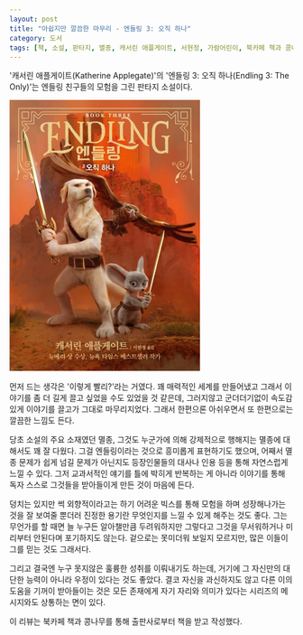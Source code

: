 ```yaml
---
layout: post
title: "아쉽지만 깔끔한 마무리 - 엔들링 3: 오직 하나"
category: 도서
tags: [책, 소설, 판타지, 멸종, 캐서린 애플게이트, 서현정, 가람어린이, 북카페 책과 콩나무, 서평]
---
```


'캐서린 애플게이트(Katherine Applegate)'의
'엔들링 3: 오직 하나(Endling 3: The Only)'는
엔들링 친구들의 모험을 그린 판타지 소설이다.

![표지](/images/book/endling-3-the-only-book-h480.jpg)

먼저 드는 생각은 '이렇게 빨리?'라는 거였다.
꽤 매력적인 세계를 만들어냈고
그래서 이야기를 좀 더 길게 끌고 싶었을 수도 있었을 것 같은데,
그러지않고 군더더기없이 속도감있게 이야기를 끌고가 그대로 마무리지었다.
그래서 한편으론 아쉬우면서 또 한편으로는 깔끔한 느낌도 든다.

당초 소설의 주요 소재였던 멸종,
그것도 누군가에 의해 강제적으로 행해지는 멸종에 대해서도 꽤 잘 다웠다.
그걸 엔들링이라는 것으로 흥미롭게 표현하기도 했으며,
어째서 멸종 문제가 쉽게 넘길 문제가 아닌지도
등장인물들의 대사나 인용 등을 통해 자연스럽게 느낄 수 있다.
그저 교과서적인 얘기를 틀에 박히게 반복하는 게 아니라
이야기를 통해 독자 스스로 그것들을 받아들이게 만든 것이 마음에 든다.

덩치는 있지만 썩 외향적이라고는 하기 어려운 빅스를 통해
모험을 하며 성장해나가는 것을 잘 보여줄 뿐더러
진정한 용기란 무엇인지를 느낄 수 있게 해주는 것도 좋다.
그는 무언가를 할 때면 늘 누구든 알아챌만큼 두려워하지만
그렇다고 그것을 무서워하거나 미리부터 안된다며 포기하지도 않는다.
겉으로는 못미더워 보일지 모르지만, 많은 이들이 그를 믿는 것도 그래서다.

그리고 결국엔 누구 못지않은 훌륭한 성취를 이뤄내기도 하는데,
거기에 그 자신만의 대단한 능력이 아니라 우정이 있다는 것도 좋았다.
결코 자신을 과신하지도 않고 다른 이의 도움을 기꺼이 받아들이는 것은
모든 존재에게 자기 자리와 의미가 있다는 시리즈의 메시지와도 상통하는 면이 있다.



<div class="im im-info">
이 리뷰는 북카페 책과 콩나무를 통해 출판사로부터 책을 받고 작성했다.
</div>

